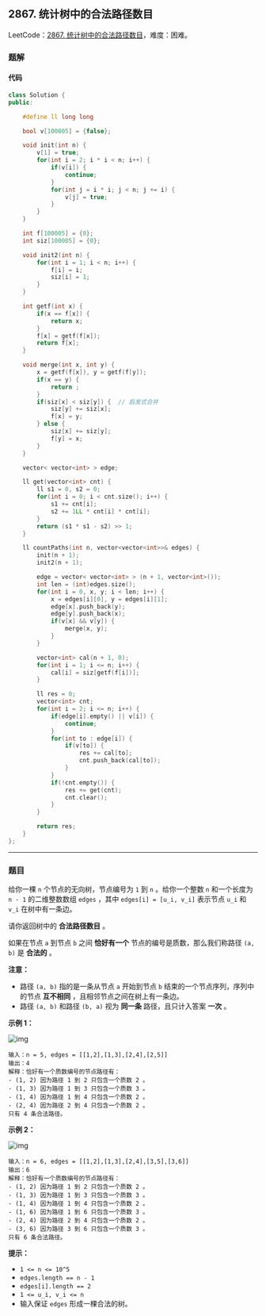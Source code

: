 ## 2867. 统计树中的合法路径数目

LeetCode：[2867. 统计树中的合法路径数目](https://leetcode.cn/problems/count-valid-paths-in-a-tree/)，难度：困难。

### 题解

#### 代码

```c++
class Solution {
public:

    #define ll long long

    bool v[100005] = {false};

    void init(int n) {
        v[1] = true;
        for(int i = 2; i * i < n; i++) {
            if(v[i]) {
                continue;
            }
            for(int j = i * i; j < n; j += i) {
                v[j] = true;
            }
        }
    }

    int f[100005] = {0};
    int siz[100005] = {0};

    void init2(int n) {
        for(int i = 1; i < n; i++) {
            f[i] = i;
            siz[i] = 1;
        }
    }

    int getf(int x) {
        if(x == f[x]) {
            return x;
        }
        f[x] = getf(f[x]);
        return f[x];
    }

    void merge(int x, int y) {
        x = getf(f[x]), y = getf(f[y]);
        if(x == y) {
            return ;
        }
        if(siz[x] < siz[y]) {  // 启发式合并
            siz[y] += siz[x];
            f[x] = y;
        } else {
            siz[x] += siz[y];
            f[y] = x;
        }
    }

    vector< vector<int> > edge;

    ll get(vector<int> cnt) {
        ll s1 = 0, s2 = 0;
        for(int i = 0; i < cnt.size(); i++) {
            s1 += cnt[i];
            s2 += 1LL * cnt[i] * cnt[i];
        }
        return (s1 * s1 - s2) >> 1;
    }

    ll countPaths(int n, vector<vector<int>>& edges) {
        init(n + 1);
        init2(n + 1);

        edge = vector< vector<int> > (n + 1, vector<int>());
        int len = (int)edges.size();
        for(int i = 0, x, y; i < len; i++) {
            x = edges[i][0], y = edges[i][1];
            edge[x].push_back(y);
            edge[y].push_back(x);
            if(v[x] && v[y]) {
                merge(x, y);
            }
        }

        vector<int> cal(n + 1, 0);
        for(int i = 1; i <= n; i++) {
            cal[i] = siz[getf(f[i])];
        }

        ll res = 0;
        vector<int> cnt;
        for(int i = 2; i <= n; i++) {
            if(edge[i].empty() || v[i]) {
                continue;
            }
            for(int to : edge[i]) {
                if(v[to]) {
                    res += cal[to];
                    cnt.push_back(cal[to]);
                }
            }
            if(!cnt.empty()) {
                res += get(cnt);
                cnt.clear();
            }
        }

        return res;
    }
};
```



---



### 题目

给你一棵 `n` 个节点的无向树，节点编号为 `1` 到 `n` 。给你一个整数 `n` 和一个长度为 `n - 1` 的二维整数数组 `edges` ，其中 `edges[i] = [u_i, v_i]` 表示节点 `u_i` 和 `v_i` 在树中有一条边。

请你返回树中的 **合法路径数目** 。

如果在节点 `a` 到节点 `b` 之间 **恰好有一个** 节点的编号是质数，那么我们称路径 `(a, b)` 是 **合法的** 。

**注意：**

- 路径 `(a, b)` 指的是一条从节点 `a` 开始到节点 `b` 结束的一个节点序列，序列中的节点 **互不相同** ，且相邻节点之间在树上有一条边。
- 路径 `(a, b)` 和路径 `(b, a)` 视为 **同一条** 路径，且只计入答案 **一次** 。

 

**示例 1：**

![img](https://gitee.com/xwl66/leetcode/raw/master/image/2867-example1.png)

```
输入：n = 5, edges = [[1,2],[1,3],[2,4],[2,5]]
输出：4
解释：恰好有一个质数编号的节点路径有：
- (1, 2) 因为路径 1 到 2 只包含一个质数 2 。
- (1, 3) 因为路径 1 到 3 只包含一个质数 3 。
- (1, 4) 因为路径 1 到 4 只包含一个质数 2 。
- (2, 4) 因为路径 2 到 4 只包含一个质数 2 。
只有 4 条合法路径。
```

**示例 2：**

![img](https://gitee.com/xwl66/leetcode/raw/master/image/2867-example2.png)

```
输入：n = 6, edges = [[1,2],[1,3],[2,4],[3,5],[3,6]]
输出：6
解释：恰好有一个质数编号的节点路径有：
- (1, 2) 因为路径 1 到 2 只包含一个质数 2 。
- (1, 3) 因为路径 1 到 3 只包含一个质数 3 。
- (1, 4) 因为路径 1 到 4 只包含一个质数 2 。
- (1, 6) 因为路径 1 到 6 只包含一个质数 3 。
- (2, 4) 因为路径 2 到 4 只包含一个质数 2 。
- (3, 6) 因为路径 3 到 6 只包含一个质数 3 。
只有 6 条合法路径。
```

 

**提示：**

- `1 <= n <= 10^5`
- `edges.length == n - 1`
- `edges[i].length == 2`
- `1 <= u_i, v_i <= n`
- 输入保证 `edges` 形成一棵合法的树。


